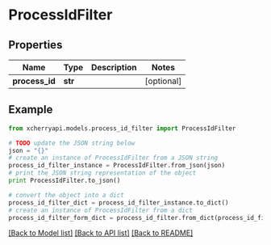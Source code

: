 # ProcessIdFilter


## Properties

Name | Type | Description | Notes
------------ | ------------- | ------------- | -------------
**process_id** | **str** |  | [optional] 

## Example

```python
from xcherryapi.models.process_id_filter import ProcessIdFilter

# TODO update the JSON string below
json = "{}"
# create an instance of ProcessIdFilter from a JSON string
process_id_filter_instance = ProcessIdFilter.from_json(json)
# print the JSON string representation of the object
print ProcessIdFilter.to_json()

# convert the object into a dict
process_id_filter_dict = process_id_filter_instance.to_dict()
# create an instance of ProcessIdFilter from a dict
process_id_filter_form_dict = process_id_filter.from_dict(process_id_filter_dict)
```
[[Back to Model list]](../README.md#documentation-for-models) [[Back to API list]](../README.md#documentation-for-api-endpoints) [[Back to README]](../README.md)


